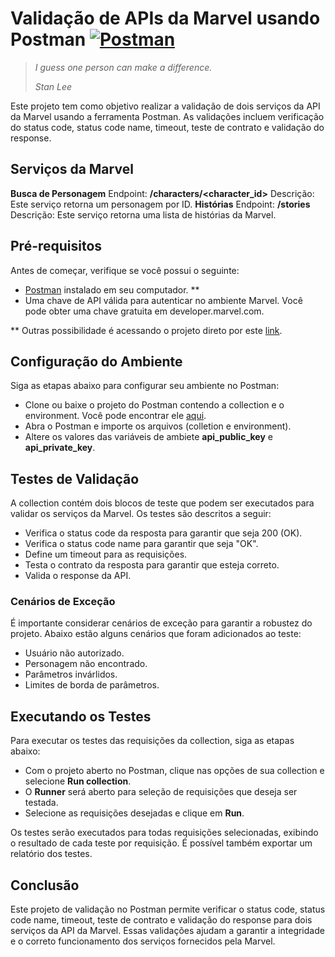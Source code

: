 # Validação de APIs da Marvel usando Postman [![Postman](https://voyager.postman.com/logo/postman-logo-icon-orange.svg)](https://www.postman.com/product/what-is-postman/)

> _I guess one person can make a difference._ </p>
> _Stan Lee_

Este projeto tem como objetivo realizar a validação de dois serviços da API da Marvel usando a ferramenta Postman. As validações incluem verificação do status code, status code name, timeout, teste de contrato e validação do response.

## Serviços da Marvel

**Busca de Personagem**
Endpoint: **/characters/<character_id>**
Descrição: Este serviço retorna um personagem por ID.
**Histórias**
Endpoint: **/stories**
Descrição: Este serviço retorna uma lista de histórias da Marvel.

## Pré-requisitos

Antes de começar, verifique se você possui o seguinte:
- [Postman] instalado em seu computador. **
- Uma chave de API válida para autenticar no ambiente Marvel. Você pode obter uma chave gratuita em developer.marvel.com.

** Outras possibilidade é acessando o projeto direto por este [link].

[link]: <https://elements.getpostman.com/redirect?entityId=5114087-f3c706b8-d249-4472-937d-70b5d6e44d26&entityType=collection>

[postman]: <https://www.postman.com/downloads/>

## Configuração do Ambiente

Siga as etapas abaixo para configurar seu ambiente no Postman:

- Clone ou baixe o projeto do Postman contendo a collection e o environment. Você pode encontrar ele [aqui].
- Abra o Postman e importe os arquivos (colletion e environment).
- Altere os valores das variáveis de ambiete **api_public_key** e **api_private_key**.

[aqui]: <https://github.com/juliocfp/mottu-api>

## Testes de Validação

A collection contém dois blocos de teste que podem ser executados para validar os serviços da Marvel. Os testes são descritos a seguir:

- Verifica o status code da resposta para garantir que seja 200 (OK).
- Verifica o status code name para garantir que seja "OK".
- Define um timeout para as requisições.
- Testa o contrato da resposta para garantir que esteja correto.
- Valida o response da API.

### Cenários de Exceção

É importante considerar cenários de exceção para garantir a robustez do projeto. Abaixo estão alguns cenários que foram adicionados ao teste:

- Usuário não autorizado.
- Personagem não encontrado.
- Parâmetros invárlidos.
- Limites de borda de parâmetros.

## Executando os Testes

Para executar os testes das requisições da collection, siga as etapas abaixo:

- Com o projeto aberto no Postman, clique nas opções de sua collection e selecione **Run collection**.
- O **Runner** será aberto para seleção de requisições que deseja ser testada.
- Selecione as requisições desejadas e clique em **Run**.

Os testes serão executados para todas requisições selecionadas, exibindo o resultado de cada teste por requisição. É possível também exportar um relatório dos testes.

## Conclusão

Este projeto de validação no Postman permite verificar o status code, status code name, timeout, teste de contrato e validação do response para dois serviços da API da Marvel. Essas validações ajudam a garantir a integridade e o correto funcionamento dos serviços fornecidos pela Marvel.
